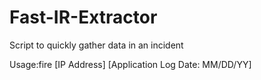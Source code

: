 # Fast-IR-Extractor
Script to quickly gather data in an incident

Usage:fire [IP Address] [Application Log Date: MM/DD/YY]

